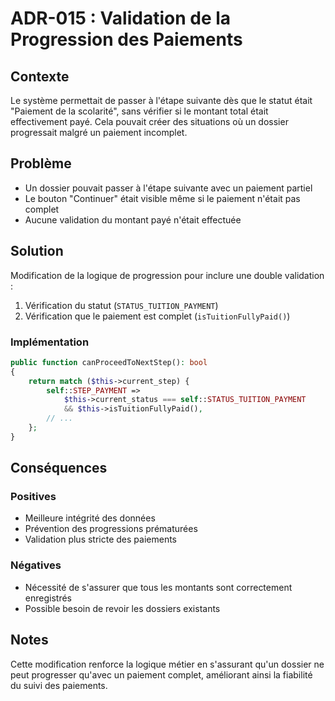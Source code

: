 # ADR-015 : Validation de la Progression des Paiements

## Contexte
Le système permettait de passer à l'étape suivante dès que le statut était "Paiement de la scolarité", sans vérifier si le montant total était effectivement payé. Cela pouvait créer des situations où un dossier progressait malgré un paiement incomplet.

## Problème
- Un dossier pouvait passer à l'étape suivante avec un paiement partiel
- Le bouton "Continuer" était visible même si le paiement n'était pas complet
- Aucune validation du montant payé n'était effectuée

## Solution
Modification de la logique de progression pour inclure une double validation :
1. Vérification du statut (`STATUS_TUITION_PAYMENT`)
2. Vérification que le paiement est complet (`isTuitionFullyPaid()`)

### Implémentation
```php
public function canProceedToNextStep(): bool
{
    return match ($this->current_step) {
        self::STEP_PAYMENT => 
            $this->current_status === self::STATUS_TUITION_PAYMENT 
            && $this->isTuitionFullyPaid(),
        // ...
    };
}
```

## Conséquences
### Positives
- Meilleure intégrité des données
- Prévention des progressions prématurées
- Validation plus stricte des paiements

### Négatives
- Nécessité de s'assurer que tous les montants sont correctement enregistrés
- Possible besoin de revoir les dossiers existants

## Notes
Cette modification renforce la logique métier en s'assurant qu'un dossier ne peut progresser qu'avec un paiement complet, améliorant ainsi la fiabilité du suivi des paiements.
